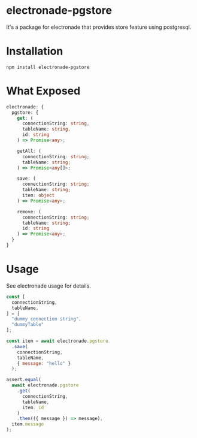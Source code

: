 # electronade-pgstore

It's a package for electronade that provides store feature using postgresql.

# Installation
``` shell
npm install electronade-pgstore
```

# What Exposed
``` typescript
electronade: {
  pgstore: {
    get: (
      connectionString: string,
      tableName: string,
      id: string
    ) => Promise<any>;

    getAll: (
      connectionString: string;
      tableName: string;
    ) => Promise<any[]>;

    save: (
      connectionString: string;
      tableName: string;
      item: object
    ) => Promise<any>;

    remove: (
      connectionString: string;
      tableName: string;
      id: string
    ) => Promise<any>;
  }
}
```

# Usage
See electronade usage for details.

``` javascript
const [
  connectionString,
  tableName,
] = [
  "dummy connection string",
  "dummyTable"
];

const item = await electronade.pgstore
  .save(
    connectionString,
    tableName,
    { message: "hello" }
  );

assert.equal(
  await electronade.pgstore
    .get(
      connectionString,
      tableName,
      item._id
    )
    .then(({ message }) => message),
  item.message
);

```
